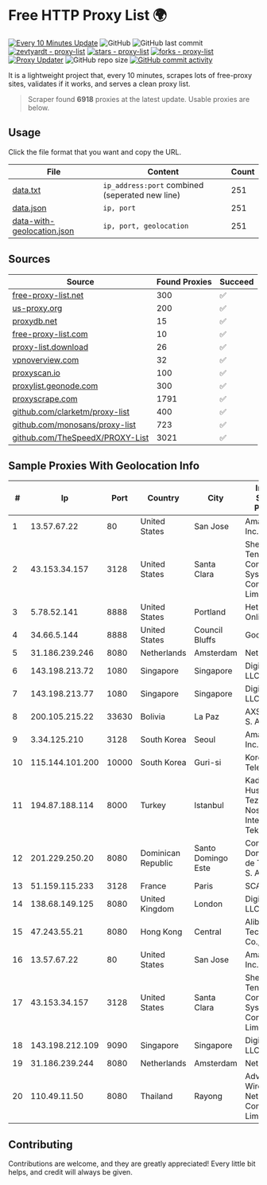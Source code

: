 
# Free HTTP Proxy List 🌍

[![Every 10 Minutes Update](https://github.com/mertguvencli/http-proxy-list/actions/workflows/main.yml/badge.svg?branch=main)](https://github.com/mertguvencli/http-proxy-list/actions/workflows/main.yml)
![GitHub](https://img.shields.io/github/license/mertguvencli/http-proxy-list)
![GitHub last commit](https://img.shields.io/github/last-commit/mertguvencli/http-proxy-list)
[![zevtyardt - proxy-list](https://img.shields.io/static/v1?label=zevtyardt&message=proxy-list&color=blue&logo=github)](https://github.com/zevtyardt/proxy-list "Go to GitHub repo")
[![stars - proxy-list](https://img.shields.io/github/stars/zevtyardt/proxy-list?style=social)](https://github.com/zevtyardt/proxy-list)
[![forks - proxy-list](https://img.shields.io/github/forks/zevtyardt/proxy-list?style=social)](https://github.com/zevtyardt/proxy-list)
[![Proxy Updater](https://github.com/zevtyardt/proxy-list/workflows/Proxy%20Updater/badge.svg)](https://github.com/zevtyardt/proxy-list/actions?query=workflow:"Proxy+Updater")
![GitHub repo size](https://img.shields.io/github/repo-size/zevtyardt/proxy-list)
[![GitHub commit activity](https://img.shields.io/github/commit-activity/m/zevtyardt/proxy-list?logo=commits)](https://github.com/zevtyardt/proxy-list/commits/main)

It is a lightweight project that, every 10 minutes, scrapes lots of free-proxy sites, validates if it works, and serves a clean proxy list.

> Scraper found **6918** proxies at the latest update. Usable proxies are below.

## Usage

Click the file format that you want and copy the URL.

|File|Content|Count|
|----|-------|-----|
|[data.txt](https://raw.githubusercontent.com/mertguvencli/http-proxy-list/main/proxy-list/data.txt)|`ip_address:port` combined (seperated new line)|251|
|[data.json](https://raw.githubusercontent.com/mertguvencli/http-proxy-list/main/proxy-list/data.json)|`ip, port`|251|
|[data-with-geolocation.json](https://raw.githubusercontent.com/mertguvencli/http-proxy-list/main/proxy-list/data-with-geolocation.json)|`ip, port, geolocation`|251|

## Sources

|Source|Found Proxies|Succeed|
|------|-------------|-------|
|[free-proxy-list.net](https://free-proxy-list.net)|300|✅|
|[us-proxy.org](https://www.us-proxy.org)|200|✅|
|[proxydb.net](http://proxydb.net)|15|✅|
|[free-proxy-list.com](https://free-proxy-list.com/?page=&port=&type%5B%5D=http&type%5B%5D=https&up_time=0&search=Search)|10|✅|
|[proxy-list.download](https://www.proxy-list.download/HTTP)|26|✅|
|[vpnoverview.com](https://vpnoverview.com/privacy/anonymous-browsing/free-proxy-servers)|32|✅|
|[proxyscan.io](https://www.proxyscan.io)|100|✅|
|[proxylist.geonode.com](https://proxylist.geonode.com/api/proxy-list?limit=300&page=1&sort_by=lastChecked&sort_type=desc&protocols=http,https)|300|✅|
|[proxyscrape.com](https://api.proxyscrape.com/v2/?request=displayproxies&protocol=http&timeout=10000&country=all&ssl=all&anonymity=all)|1791|✅|
|[github.com/clarketm/proxy-list](https://raw.githubusercontent.com/clarketm/proxy-list/master/proxy-list-raw.txt)|400|✅|
|[github.com/monosans/proxy-list](https://raw.githubusercontent.com/monosans/proxy-list/main/proxies/http.txt)|723|✅|
|[github.com/TheSpeedX/PROXY-List](https://raw.githubusercontent.com/TheSpeedX/PROXY-List/master/http.txt)|3021|✅|


## Sample Proxies With Geolocation Info

|#|Ip|Port|Country|City|Internet Service Provider|
|-|--|----|-------|----|-------------------------|
|1|13.57.67.22|80|United States|San Jose|Amazon.com, Inc.|
|2|43.153.34.157|3128|United States|Santa Clara|Shenzhen Tencent Computer Systems Company Limited|
|3|5.78.52.141|8888|United States|Portland|Hetzner Online GmbH|
|4|34.66.5.144|8888|United States|Council Bluffs|Google LLC|
|5|31.186.239.246|8080|Netherlands|Amsterdam|NetSkope Inc|
|6|143.198.213.72|1080|Singapore|Singapore|DigitalOcean, LLC|
|7|143.198.213.77|1080|Singapore|Singapore|DigitalOcean, LLC|
|8|200.105.215.22|33630|Bolivia|La Paz|AXS Bolivia S. A.|
|9|3.34.125.210|3128|South Korea|Seoul|Amazon.com, Inc.|
|10|115.144.101.200|10000|South Korea|Guri-si|Korea Telecom|
|11|194.87.188.114|8000|Turkey|Istanbul|Kadir Huseyin Tezcan Nosspeed Internet Teknolojileri|
|12|201.229.250.20|8080|Dominican Republic|Santo Domingo Este|Compañía Dominicana de Teléfonos S. A.|
|13|51.159.115.233|3128|France|Paris|SCALEWAY|
|14|138.68.149.125|8080|United Kingdom|London|DigitalOcean, LLC|
|15|47.243.55.21|8080|Hong Kong|Central|Alibaba (US) Technology Co., Ltd.|
|16|13.57.67.22|80|United States|San Jose|Amazon.com, Inc.|
|17|43.153.34.157|3128|United States|Santa Clara|Shenzhen Tencent Computer Systems Company Limited|
|18|143.198.212.109|9090|Singapore|Singapore|DigitalOcean, LLC|
|19|31.186.239.244|8080|Netherlands|Amsterdam|NetSkope Inc|
|20|110.49.11.50|8080|Thailand|Rayong|Advanced Wireless Network Company Limited|



## Contributing

Contributions are welcome, and they are greatly appreciated! Every
little bit helps, and credit will always be given.

